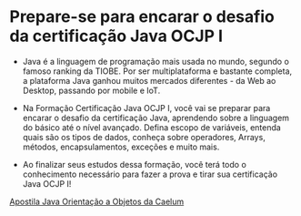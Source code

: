 <h1>Prepare-se para encarar o desafio da certificação Java OCJP I</h1>

* Java é a linguagem de programação mais usada no mundo, segundo o famoso ranking da TIOBE. Por ser multiplataforma e bastante completa, a plataforma Java ganhou muitos mercados diferentes - da Web ao Desktop, passando por mobile e IoT.

* Na Formação Certificação Java OCJP I, você vai se preparar para encarar o desafio da certificação Java, aprendendo sobre a linguagem do básico até o nível avançado. Defina escopo de variáveis, entenda quais são os tipos de dados, conheça sobre operadores, Arrays, métodos, encapsulamentos, exceções e muito mais.

* Ao finalizar seus estudos dessa formação, você terá todo o conhecimento necessário para fazer a prova e tirar sua certificação Java OCJP I!

<a href="https://www.caelum.com.br/apostila-java-orientacao-objetos/">Apostila Java Orientação a Objetos da Caelum </a>